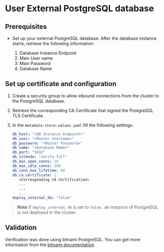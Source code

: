 # User External PostgreSQL database

## <a id='prereqExtrenalDB'></a>Prerequisites

- Set up your external PostgreSQL database. After the database instance starts, retrieve the following information:

   1. Database Instance Endpoint
   2. Main User name
   3. Main Password
   4. Database Name

## Set up certificate and configuration

1. Create a security group to allow inbound connections from the cluster to the PostgreSQL database.

2. Retrieve the corresponding CA Certificate that signed the PostgreSQL TLS Certificate.

3. In the `metadata-store-values.yaml` fill the following settings:

   ```yaml
   db_host: "<DB Instance Endpoint>"
   db_user: "<Master Username>"
   db_password: "<Master Password>"
   db_name: "<Database Name>"
   db_port: "5432"
   db_sslmode: "verify-full"
   db_max_open_conns: 10
   db_max_idle_conns: 100
   db_conn_max_lifetime: 60
   db_ca_certificate: |
      <Corresponding CA Certification>
      ...
      ...
      ...
   deploy_internal_db: "false"
   ```

> **Note** If `deploy_internal_db` is set to `false,` an instance of PostgreSQL is not deployed in the cluster.

## Validation

Verification was done using bitnami PostgreSQL. You can get more information from the [bitnami documentation](https://github.com/bitnami/charts/tree/main/bitnami/postgresql).